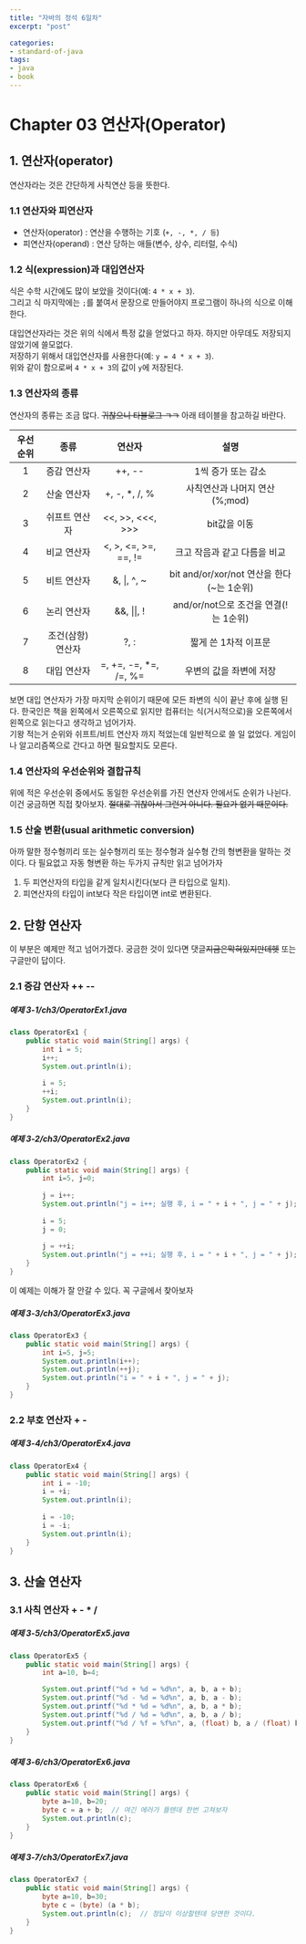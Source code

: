 ```yaml
---
title: "자바의 정석 6일차"
excerpt: "post"

categories:
- standard-of-java
tags:
- java
- book
---
```


# Chapter 03 연산자(Operator)

## 1. 연산자(operator)
연산자라는 것은 간단하게 사칙연산 등을 뜻한다.


### 1.1 연산자와 피연산자
- 연산자(operator) : 연산을 수행하는 기호 (`+, -, *, / 등`)
- 피연산자(operand) : 연산 당하는 애들(변수, 상수, 리터럴, 수식)


### 1.2 식(expression)과 대입연산자
식은 수학 시간에도 많이 보았을 것이다(예: `4 * x + 3`).  
그리고 식 마지막에는 `;`를 붙여서 문장으로 만들어야지 프로그램이 하나의 식으로 이해한다.

대입연산자라는 것은 위의 식에서 특정 값을 얻었다고 하자. 하지만 아무데도 저장되지 않았기에 쓸모없다.  
저장하기 위해서 대입연산자를 사용한다(예: `y = 4 * x + 3`).  
위와 같이 함으로써 `4 * x + 3`의 값이 `y`에 저장된다.


### 1.3 연산자의 종류
연산자의 종류는 조금 많다. ~~귀찮으니 타블로그 ㄱㄱ~~ 아래 테이블을 참고하길 바란다.

| 우선순위 | 종류 | 연산자 | 설명 |
|:---:|:---:|:---:|:---:|
| 1 | 증감 연산자 | ++, -- | 1씩 증가 또는 감소 |
| 2 | 산술 연산자 | +, -, *, /, % | 사칙연산과 나머지 연산(%;mod) |
| 3 | 쉬프트 연산자 | <<, >>, <<<, >>> | bit값을 이동 |
| 4 | 비교 연산자 | <, >, <=, >=, ==, != | 크고 작음과 같고 다름을 비교 |
| 5 | 비트 연산자 | &amp;, &#124;, ^, ~ | bit and/or/xor/not 연산을 한다(~는 1순위) |
| 6 | 논리 연산자 | &&, &#124;&#124;, ! | and/or/not으로 조건을 연결(!는 1순위) |
| 7 | 조건(삼항) 연산자 | ?, : | 짧게 쓴 1차적 이프문 |
| 8 | 대입 연산자 | =, +=, -=, *=, /=, %= | 우변의 값을 좌변에 저장 |

보면 대입 연산자가 가장 마지막 순위이기 때문에 모든 좌변의 식이 끝난 후에 실행 된다. 한국인은 책을 왼쪽에서 오른쪽으로 읽지만 컴퓨터는 식(거시적으로)을 오른쪽에서 왼쪽으로 읽는다고 생각하고 넘어가자.  
기왕 적는거 순위와 쉬프트/비트 연산자 까지 적었는데 일반적으로 쓸 일 없었다. 게임이나 알고리즘쪽으로 간다고 하면 필요할지도 모른다.


### 1.4 연산자의 우선순위와 결합규칙
위에 적은 우선순위 중에서도 동일한 우선순위를 가진 연산자 안에서도 순위가 나뉜다. 이건 궁금하면 직접 찾아보자. ~~절대로 귀찮아서 그런거 아니다. 필요가 없기 때문이다.~~


### 1.5 산술 변환(usual arithmetic conversion)
아까 말한 정수형끼리 또는 실수형끼리 또는 정수형과 실수형 간의 형변환을 말하는 것이다. 다 필요없고 자동 형변환 하는 두가지 규칙만 읽고 넘어가자
1. 두 피연산자의 타입을 같게 일치시킨다(보다 큰 타입으로 일치).
2. 피연산자의 타입이 int보다 작은 타입이면 int로 변환된다.


## 2. 단항 연산자
이 부분은 예제만 적고 넘어가겠다. 궁금한 것이 있다면 댓글~~지금은막혀있지만데헷~~ 또는 구글만이 답이다.

### 2.1 증감 연산자 ++ --

##### 예제 3-1/ch3/OperatorEx1.java
```java
class OperatorEx1 {
    public static void main(String[] args) {
        int i = 5;
        i++;
        System.out.println(i);
        
        i = 5;
        ++i;
        System.out.println(i);
    }
}
```

##### 예제 3-2/ch3/OperatorEx2.java
```java
class OperatorEx2 {
    public static void main(String[] args) {
        int i=5, j=0;
        
        j = i++;
        System.out.println("j = i++; 실행 후, i = " + i + ", j = " + j);
        
        i = 5;
        j = 0;
        
        j = ++i;
        System.out.println("j = ++i; 실행 후, i = " + i + ", j = " + j);
    }
}
```
이 예제는 이해가 잘 안갈 수 있다. 꼭 구글에서 찾아보자

##### 예제 3-3/ch3/OperatorEx3.java
```java
class OperatorEx3 {
    public static void main(String[] args) {
        int i=5, j=5;
        System.out.println(i++);
        System.out.println(++j);
        System.out.println("i = " + i + ", j = " + j);
    }
}
```


### 2.2 부호 연산자 + -

##### 예제 3-4/ch3/OperatorEx4.java
```java
class OperatorEx4 {
    public static void main(String[] args) {
        int i = -10;
        i = +i;
        System.out.println(i);
        
        i = -10;
        i = -i;
        System.out.println(i);
    }
}
```


## 3. 산술 연산자

### 3.1 사칙 연산자 + - * /

##### 예제 3-5/ch3/OperatorEx5.java
```java
class OperatorEx5 {
    public static void main(String[] args) {
        int a=10, b=4;

        System.out.printf("%d + %d = %d%n", a, b, a + b);
        System.out.printf("%d - %d = %d%n", a, b, a - b);
        System.out.printf("%d * %d = %d%n", a, b, a * b);
        System.out.printf("%d / %d = %d%n", a, b, a / b);
        System.out.printf("%d / %f = %f%n", a, (float) b, a / (float) b);
    }
}
```

##### 예제 3-6/ch3/OperatorEx6.java
```java
class OperatorEx6 {
    public static void main(String[] args) {
        byte a=10, b=20;
        byte c = a + b;  // 여긴 에러가 뜰텐데 한번 고쳐보자
        System.out.println(c);
    }
}
```

##### 예제 3-7/ch3/OperatorEx7.java
```java
class OperatorEx7 {
    public static void main(String[] args) {
        byte a=10, b=30;
        byte c = (byte) (a * b);
        System.out.println(c);  // 정답이 이상할텐데 당연한 것이다.
    }
}
```

